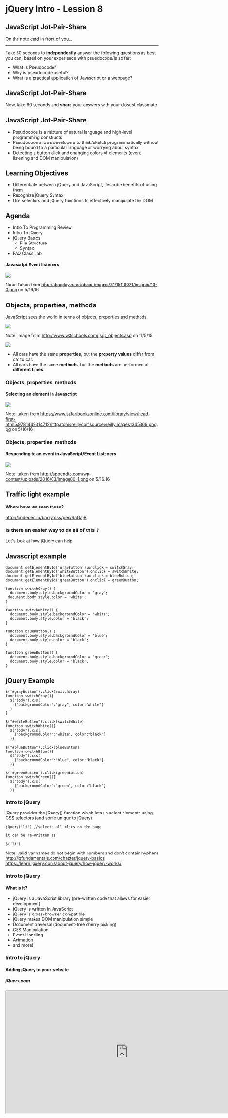 # jQuery Intro - Lession 8


## JavaScript Jot-Pair-Share

On the note card in front of you...

------

Take 60 seconds to **independently** answer the following questions as best you can, based on your experience with psuedocode/js so far:

- What is Pseudocode?
- Why is pseudocode useful?
- What is a practical application of Javascript on a webpage?


## JavaScript Jot-Pair-Share

Now, take 60 seconds and **share** your answers with your closest classmate


## JavaScript Jot-Pair-Share

- Pseudocode is a mixture of natural language and high-level programming constructs
- Pseudocode allows developers to think/sketch programmatically without being bound to a particular language or worrying about syntax
- Detecting a button click and changing colors of elements (event listening and DOM manipulation)


## Learning Objectives

- Differentiate between jQuery and JavaScript, describe benefits of using them
- Recognize jQuery Syntax
- Use selectors and jQuery functions to effectively manipulate the DOM


## Agenda

- Intro To Programming Review
- Intro To jQuery
- jQuery Basics
  - File Structure
  - Syntax
- FAQ Class Lab



#### Javascript Event listeners
![](../../img/extra/eventhandler.png)

Note:
Taken from  http://docplayer.net/docs-images/31/15119971/images/13-0.png on 5/16/16


## Objects, properties, methods

JavaScript sees the world in terms of objects, properties and methods

![](../../img/extra/js_object.png)

Note: Image from http://www.w3schools.com/js/js_objects.asp on 11/5/15


![](../../img/extra/js_object.png)

- All cars have the same **properties**, but the **property** **values** differ from car to car.
- All cars have the same **methods**, but the **methods** are performed at **different times**.


### Objects, properties, methods

#### Selecting an element in Javascript

![](../../img/extra/jsselector.jpg)

Note:
taken from https://www.safaribooksonline.com/library/view/head-first-html5/9781449314712/httpatomoreillycomsourceoreillyimages1345369.png.jpg on 5/16/16


### Objects, properties, methods

#### Responding to an event in JavaScript/Event Listeners

![](../../img/extra/jseventlistener.png)

Note:
taken from http://appendto.com/wp-content/uploads/2016/03/image00-1.png on 5/16/16


## Traffic light example

#### Where have we seen these?

http://codepen.io/barryross/pen/RaOajB


### Is there an easier way to do all of this ?

Let's look at how jQuery can help


## Javascript example

```
document.getElementById('grayButton').onclick = switchGray;
document.getElementById('whiteButton').onclick = switchWhite;
document.getElementById('blueButton').onclick = blueButton;
document.getElementById('greenButton').onclick = greenButton;

function switchGray() {
  document.body.style.backgroundColor = 'gray';
 document.body.style.color = 'white';
}

function switchWhite() {
  document.body.style.backgroundColor = 'white';
  document.body.style.color = 'black';
}

function blueButton() {
  document.body.style.backgroundColor = 'blue';
  document.body.style.color = 'black';
}

function greenButton() {
  document.body.style.backgroundColor = 'green';
  document.body.style.color = 'black';
}
```


## jQuery Example

```
$("#grayButton").click(switchGray)
function switchGray(){
  $("body").css(
    {"backgroundColor":"gray", color:"white"}
  )
}

$("#whiteButton").click(switchWhite)
function switchWhite(){
  $("body").css(
    {"backgroundColor":"white", color:"black"}
  )}

$("#blueButton").click(blueButton)
function switchBlue(){
  $("body").css(
    {"backgroundColor":"blue", color:"black"}
  )}

$("#greenButton").click(greenButton)
function switchGreen(){
  $("body").css(
    {"backgroundColor":"green", color:"black"}
  )}
```



### Intro to jQuery

jQuery provides the jQuery() function which lets us select elements using CSS selectors (and some unique to jQuery)

```
jQuery('li') //selects all <li>s on the page

it can be re-written as

$('li')
```

Note:
valid var names do not begin with numbers and don't contain hyphens http://jqfundamentals.com/chapter/jquery-basics https://learn.jquery.com/about-jquery/how-jquery-works/


### Intro to jQuery
#### What is it?

- jQuery is a JavaScript library (pre-written code that allows for easier development)  
- jQuery is written in JavaScript
- jQuery is cross-browser compatible
- jQuery makes DOM manipulation simple
- Document traversal (document-tree cherry picking)
- CSS Manipulation
- Event Handling
- Animation
- and more!


### Intro to jQuery
#### Adding jQuery to your website
##### jQuery.com

<iframe src="https://jquery.com/" width="800" height="400">


### Adding jQuery to your website
#### Linking to a local copy of jQuery.js

```
<script src="js/jquery-1.8.3.min.js"></script>
```


### Adding jQuery to your website
##### Linking to an external file (CDN)

```
<script src="//ajax.googleapis.com/ajax/libs/jquery/1.10.2/jquery.min.js"></script>
```


### Intro to jQuery
#### Let's start using it!

- Examples
- Traffic light switcher code-along


## Syntax

__Syntax:__ Spelling and grammar rules of a programming language.

Note:
Like with any language, there are formal rules around how to write it. This is the syntax.


### jQuery syntax is like JS syntax
#### (for the most part)

- Semicolon
- Brackets
- Parentheses
- Quotation Marks


### Javascript

```
document.getElementById('uniqueObject').onclick = doSomething;

function doSomething(){
	alert("I am doing something ");
}
```

### jQuery

```
$("#uniqueObject").click(doSomething);

function doSomething(){

	alert("I am doing something ");
	}
```


### jQuery syntax is like JS syntax
#### Comments are the same

```
//Single Line Comments
```

```
/* Multi line comments /*
```



## jQuery Syntax - Selectors

Selectors are just like CSS

```
Selecting an element by its class -> $(".class").click();

Selecting an element by its id -> $("#id").click();
```

```
$('.class').click(doSomething);
function doSomething() {
	// make something happen here
}

$('#id').click(doSomething);
function doSomething() {
	// make something happen here
}
```

Note:
We will certainly be discussing this in more detail, but in general jQuery let’s us grab some element from the page ($('slector')), and do something with it ($('selector').click(doSomething);). In this case, we grabbed an element with the id thingy and used .click() to make a function run when the user clicks on #thingy.


## jQuery Click Event
### .click()

```
	$('#uniqueObject').click(doSomething);

	function doSomething() {
		// make something happen here
   	}
```

Can also be written shorthand, like this:

```
 	$('#uniqueObject').click(function(){
  	//make something happen here
	});
```


### jQuery - how does it all work?
![](../../img/extra/jquery-how-it-works.gif)


### Some jQuery Functions

```
.click()
.slideToggle()
.hide()
.show()
.slideUp()
.slideDown()
.children()
.attr()
```


![GeneralAssemb.ly](../../img/icons/code_along.png)

## jQuery Traffic Light

Note:

- Download jQuery library
- Add it after index.js


- change `<p>` tags to have the text display white
- change size of all the boxes
- make purple box bigger than the rest
- prevent link from its default behavior
- When the blue box is clicked, make the purple one disappear
- When the red box is clicked, make the purple appear again

**More difficult:**

- Create 2 new boxes , one yellow and one orange.  (hint: lookup after() or before() or *append()*)
- When the "Do Something" button is clicked, make the orange box slide up and disappear,


## Adding Interactivity

![GeneralAssemb.ly](../../img/icons/exercise_icon_md.png)


## FAQ Lab

![GeneralAssemb.ly](../../img/icons/exercise_icon_md.png)
